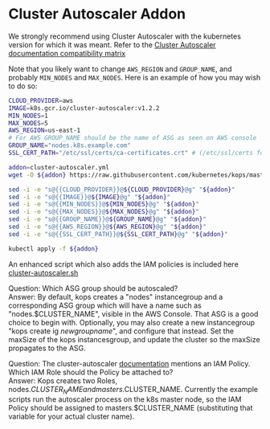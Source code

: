 # Cluster Autoscaler Addon

We strongly recommend using Cluster Autoscaler with the kubernetes version for which it was meant. Refer to the [Cluster Autoscaler documentation compatibility matrix]( https://github.com/kubernetes/autoscaler/blob/master/cluster-autoscaler/README.md#releases)

Note that you likely want to change `AWS_REGION` and `GROUP_NAME`, and probably `MIN_NODES` and `MAX_NODES`. Here is an example of how you may wish to do so:

```bash
CLOUD_PROVIDER=aws
IMAGE=k8s.gcr.io/cluster-autoscaler:v1.2.2
MIN_NODES=1
MAX_NODES=5
AWS_REGION=us-east-1
# For AWS GROUP_NAME should be the name of ASG as seen on AWS console
GROUP_NAME="nodes.k8s.example.com"
SSL_CERT_PATH="/etc/ssl/certs/ca-certificates.crt" # (/etc/ssl/certs for gce, /etc/ssl/certs/ca-bundle.crt for RHEL7.X)

addon=cluster-autoscaler.yml
wget -O ${addon} https://raw.githubusercontent.com/kubernetes/kops/master/addons/cluster-autoscaler/v1.8.0.yaml

sed -i -e "s@{{CLOUD_PROVIDER}}@${CLOUD_PROVIDER}@g" "${addon}"
sed -i -e "s@{{IMAGE}}@${IMAGE}@g" "${addon}"
sed -i -e "s@{{MIN_NODES}}@${MIN_NODES}@g" "${addon}"
sed -i -e "s@{{MAX_NODES}}@${MAX_NODES}@g" "${addon}"
sed -i -e "s@{{GROUP_NAME}}@${GROUP_NAME}@g" "${addon}"
sed -i -e "s@{{AWS_REGION}}@${AWS_REGION}@g" "${addon}"
sed -i -e "s@{{SSL_CERT_PATH}}@${SSL_CERT_PATH}@g" "${addon}"

kubectl apply -f ${addon}
```
An enhanced script which also adds the IAM policies is included here [cluster-autoscaler.sh](cluster-autoscaler.sh) 

Question: Which ASG group should be autoscaled?  
Answer: By default, kops creates a "nodes" instancegroup and a corresponding ASG group which will have a name such as "nodes.$CLUSTER_NAME", visible in the AWS Console. That ASG is a good choice to begin with. Optionally, you may also create a new instancegroup "kops create ig _newgroupname_", and configure that instead. Set the maxSize of the kops instancesgroup, and update the cluster so the maxSize propagates to the ASG.
  
Question: The cluster-autoscaler [documentation](https://github.com/kubernetes/autoscaler/tree/master/cluster-autoscaler/cloudprovider/aws) mentions an IAM Policy. Which IAM Role should the Policy be attached to?    
Answer: Kops creates two Roles, nodes.$CLUSTER_NAME and masters.$CLUSTER_NAME. Currently the example scripts run the autoscaler process on the k8s master node, so the IAM Policy should be assigned to masters.$CLUSTER_NAME (substituting that variable for your actual cluster name).

